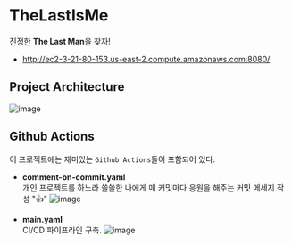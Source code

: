# TheLastIsMe
진정한 **The Last Man**을 찾자!
* http://ec2-3-21-80-153.us-east-2.compute.amazonaws.com:8080/
## Project Architecture
![image](https://github.com/dbwp031/TheLastIsMe/assets/65337423/a0049db6-3c26-42b4-a055-7654cc2d9a3b)

## Github Actions
이 프로젝트에는 재미있는 `Github Actions`들이 포함되어 있다.

* **comment-on-commit.yaml**  
개인 프로젝트를 하느라 쓸쓸한 나에게 매 커밋마다 응원을 해주는 커밋 메세지 작성 "👍"
![image](https://github.com/dbwp031/TheLastIsMe/assets/65337423/6014f2cb-9694-4541-9e6f-21fadf959553)

* **main.yaml**  
CI/CD 파이프라인 구축.
![image](https://github.com/dbwp031/TheLastIsMe/assets/65337423/40b206e9-b53d-4ede-8f9f-1e617a80ab8f)
